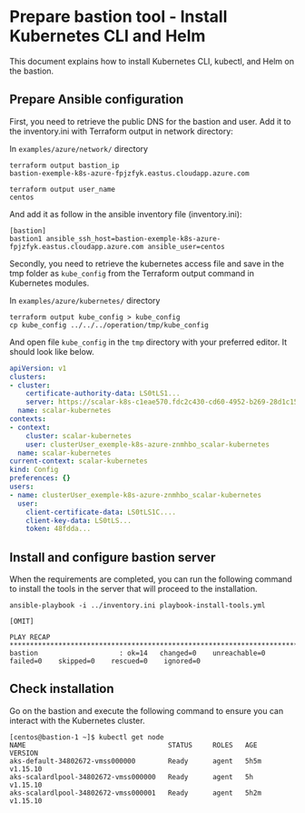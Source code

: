 # Prepare bastion tool - Install Kubernetes CLI and Helm

This document explains how to install Kubernetes CLI, kubectl, and Helm on the bastion.

## Prepare Ansible configuration

First, you need to retrieve the public DNS for the bastion and user. Add it to the inventory.ini with Terraform output in network directory:

In `examples/azure/network/` directory

```console
terraform output bastion_ip
bastion-exemple-k8s-azure-fpjzfyk.eastus.cloudapp.azure.com
```

```console
terraform output user_name
centos
```

And add it as follow in the ansible inventory file (inventory.ini):

```console
[bastion]
bastion1 ansible_ssh_host=bastion-exemple-k8s-azure-fpjzfyk.eastus.cloudapp.azure.com ansible_user=centos
```

Secondly, you need to retrieve the kubernetes access file and save in the tmp folder as `kube_config` from the Terraform output command in Kubernetes modules.

In `examples/azure/kubernetes/` directory

```console
terraform output kube_config > kube_config
cp kube_config ../../../operation/tmp/kube_config
```

And open file `kube_config` in the `tmp` directory with your preferred editor. It should look like below.

```yml
apiVersion: v1
clusters:
- cluster:
    certificate-authority-data: LS0tLS1...
    server: https://scalar-k8s-c1eae570.fdc2c430-cd60-4952-b269-28d1c1583ca7.privatelink.eastus.azmk8s.io:443
  name: scalar-kubernetes
contexts:
- context:
    cluster: scalar-kubernetes
    user: clusterUser_exemple-k8s-azure-znmhbo_scalar-kubernetes
  name: scalar-kubernetes
current-context: scalar-kubernetes
kind: Config
preferences: {}
users:
- name: clusterUser_exemple-k8s-azure-znmhbo_scalar-kubernetes
  user:
    client-certificate-data: LS0tLS1C....
    client-key-data: LS0tLS...
    token: 48fdda...
```

## Install and configure bastion server

When the requirements are completed, you can run the following command to install the tools in the server that will proceed to the installation.

```console
ansible-playbook -i ../inventory.ini playbook-install-tools.yml

[OMIT]

PLAY RECAP ***********************************************************************************************************************************************************************************************************************************************************
bastion                    : ok=14   changed=0    unreachable=0    failed=0    skipped=0    rescued=0    ignored=0
```

## Check installation

Go on the bastion and execute the following command to ensure you can interact with the Kubernetes cluster.

```console
[centos@bastion-1 ~]$ kubectl get node
NAME                                   STATUS     ROLES   AGE    VERSION
aks-default-34802672-vmss000000        Ready      agent   5h5m   v1.15.10
aks-scalardlpool-34802672-vmss000000   Ready      agent   5h     v1.15.10
aks-scalardlpool-34802672-vmss000001   Ready      agent   5h2m   v1.15.10
```
